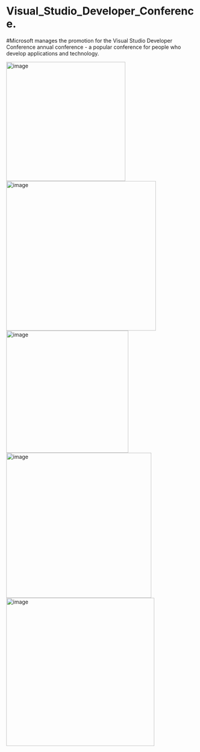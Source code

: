# Visual_Studio_Developer_Conference.
#Microsoft manages the promotion for the Visual Studio Developer Conference annual conference - a popular conference for people who develop applications and technology. 

<img width="316" alt="image" src="https://github.com/Philippebaraka13/Visual_Studio_Developer-Conference-/assets/97373052/04827199-9ed7-446d-8cc5-084b3b467bf2">
<img width="397" alt="image" src="https://github.com/Philippebaraka13/Visual_Studio_Developer-Conference-/assets/97373052/e8545a78-7cfc-479b-9063-2085348b568b">
<img width="324" alt="image" src="https://github.com/Philippebaraka13/Visual_Studio_Developer-Conference-/assets/97373052/ff9bbefd-2937-42c3-9985-40c098a3bc12">
<img width="385" alt="image" src="https://github.com/Philippebaraka13/Visual_Studio_Developer-Conference-/assets/97373052/7adb0f0f-09fa-4a3b-a125-bf35b4d2ef1e">
<img width="393" alt="image" src="https://github.com/Philippebaraka13/Visual_Studio_Developer-Conference-/assets/97373052/f94de658-3df7-4a5b-814c-2b48500cbae0">




